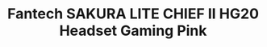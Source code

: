 ---
title: Fantech SAKURA LITE CHIEF II HG20 Headset Gaming Pink
slug: Fantech-SAKURA-LITE-CHIEF-II-HG20-Headset-GamingPink
harga: 189000
kategori: headset
images: ../images/fantech.jpeg
youtube: https://www.youtube.com/watch?v=Nk-eV-bO2D0
deskripsi: Lengkap SAKURA EDITION kamu dengan SAKURA EDITION CHIEF II HG20 3.5mm Audio Jack Lampu putih 50mm Driver Speaker Suspension Headband Overear Design
---